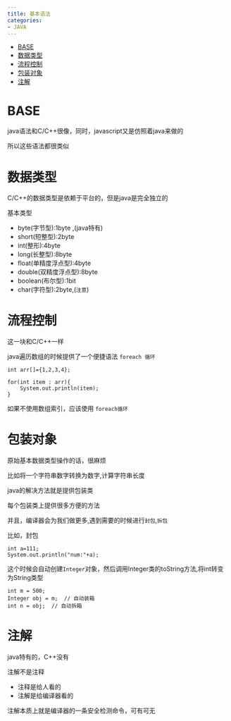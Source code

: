 ```yaml
---
title: 基本语法
categories:
- JAVA
---
```


- [BASE](#BASE)
- [数据类型](#数据类型)
- [流程控制](#流程控制)
- [包装对象](#包装对象)
- [注解](#注解)

# BASE
java语法和C/C++很像，同时，javascript又是仿照着java来做的

所以这些语法都很类似


# 数据类型

C/C++的数据类型是依赖于平台的，但是java是完全独立的

基本类型

- byte(字节型):1byte    ,(java特有)
- short(短整型):2byte
- int(整形):4byte
- long(长整型):8byte
- float(单精度浮点型):4byte
- double(双精度浮点型):8byte
- boolean(布尔型):1bit
- char(字符型):2byte,(`注意`)


# 流程控制

这一块和C/C++一样

java遍历数组的时候提供了一个便捷语法 `foreach 循环`

```
int arr[]={1,2,3,4};

for(int item : arr){
    System.out.println(item);
}

```
如果不使用数组索引，应该使用 `foreach循环`




# 包装对象

原始基本数据类型操作的话，很麻烦

比如将一个字符串数字转换为数字,计算字符串长度

java的解决方法就是提供包装类

每个包装类上提供很多方便的方法

并且，编译器会为我们做更多,遇到需要的时候进行`封包`,`拆包`

比如，封包

```
int a=111;
System.out.println("num:"+a);
```
这个时候会自动创建`Integer`对象，然后调用Integer类的toString方法,将int转变为String类型


```
int m = 500;
Integer obj = m;  // 自动装箱
int n = obj;  // 自动拆箱
```

# 注解

java特有的，C++没有

注解不是注释

- 注释是给人看的
- 注解是给编译器看的

注解本质上就是编译器的一条安全检测命令，可有可无

